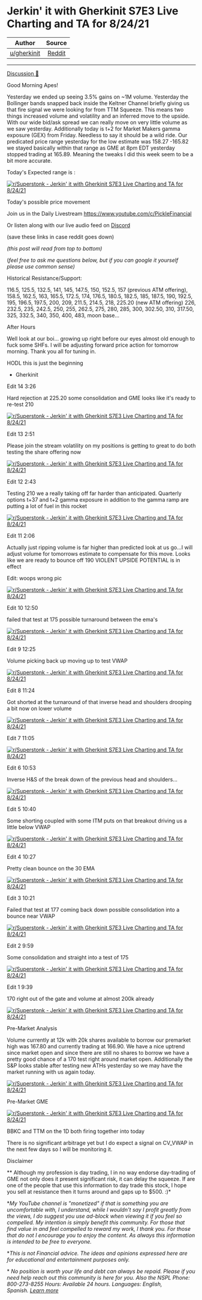 Jerkin' it with Gherkinit S7E3 Live Charting and TA for 8/24/21
===============================================================

| Author       | Source       | 
| :-------------: |:-------------:|
|  [u/gherkinit](https://www.reddit.com/user/gherkinit/) | [Reddit](https://www.reddit.com/r/Superstonk/comments/pamhl4/jerkin_it_with_gherkinit_s7e3_live_charting_and/) | 

---

[Discussion 🦍](https://www.reddit.com/r/Superstonk/search?q=flair_name%3A%22Discussion%20%F0%9F%A6%8D%22&restrict_sr=1)

Good Morning Apes!

Yesterday we ended up seeing 3.5% gains on ~1M volume. Yesterday the Bollinger bands snapped back inside the Keltner Channel briefly giving us that fire signal we were looking for from TTM Squeeze. This means two things increased volume and volatility and an inferred move to the upside. With our wide bid/ask spread we can really move on very little volume as we saw yesterday. Additionally today is t+2 for Market Makers gamma exposure (GEX) from Friday. Needless to say it should be a wild ride. Our predicated price range yesterday for the low estimate was 158.27 -165.82 we stayed basically within that range as GME at 8pm EDT yesterday stopped trading at 165.89. Meaning the tweaks I did this week seem to be a bit more accurate.

Today's Expected range is :

[![r/Superstonk - Jerkin' it with Gherkinit S7E3 Live Charting and TA for 8/24/21](https://preview.redd.it/qvacoevhuaj71.png?width=2456&format=png&auto=webp&s=221819c9671cb6a94838ced833a67c17fe0446bf)](https://preview.redd.it/qvacoevhuaj71.png?width=2456&format=png&auto=webp&s=221819c9671cb6a94838ced833a67c17fe0446bf)

Today's possible price movement

Join us in the Daily Livestream <https://www.youtube.com/c/PickleFinancial>

Or listen along with our live audio feed on [Discord](https://discord.gg/HbqnUVsSrH)

(save these links in case reddit goes down)

*(this post will read from top to bottom)*

(*feel free to ask me questions below, but if you can google it yourself please use common sense)*

Historical Resistance/Support:

116.5, 125.5, 132.5, 141, 145, 147.5, 150, 152.5, 157 (previous ATM offering), 158.5, 162.5, 163, 165.5, 172.5, 174, 176.5, 180.5, 182.5, 185, 187.5, 190, 192.5, 195, 196.5, 197.5, 200, 209, 211.5, 214.5, 218, 225.20 (new ATM offering) 226, 232.5, 235, 242.5, 250, 255, 262.5, 275, 280, 285, 300, 302.50, 310, 317.50, 325, 332.5, 340, 350, 400, 483, moon base...

After Hours

Well look at our boi... growing up right before our eyes almost old enough to fuck some SHFs. I will be adjusting forward price action for tomorrow morning. Thank you all for tuning in.

HODL this is just the beginning

- Gherkinit

Edit 14 3:26

Hard rejection at 225.20 some consolidation and GME looks like it's ready to re-test 210

[![r/Superstonk - Jerkin' it with Gherkinit S7E3 Live Charting and TA for 8/24/21](https://preview.redd.it/yspcr5lcxcj71.png?width=1612&format=png&auto=webp&s=c9db26a1d3d3338466772340cdc879e1ccb8e643)](https://preview.redd.it/yspcr5lcxcj71.png?width=1612&format=png&auto=webp&s=c9db26a1d3d3338466772340cdc879e1ccb8e643)

Edit 13 2:51

Please join the stream volatility on my positions is getting to great to do both testing the share offering now

[![r/Superstonk - Jerkin' it with Gherkinit S7E3 Live Charting and TA for 8/24/21](https://preview.redd.it/vmxrp5a8rcj71.png?width=1596&format=png&auto=webp&s=76a8859205c124f308216b51887e4efa6fe00318)](https://preview.redd.it/vmxrp5a8rcj71.png?width=1596&format=png&auto=webp&s=76a8859205c124f308216b51887e4efa6fe00318)

Edit 12 2:43

Testing 210 we a really taking off far harder than anticipated. Quarterly options t+37 and t+2 gamma exposure in addition to the gamma ramp are putting a lot of fuel in this rocket

[![r/Superstonk - Jerkin' it with Gherkinit S7E3 Live Charting and TA for 8/24/21](https://preview.redd.it/7kg7dsjypcj71.png?width=1607&format=png&auto=webp&s=3e116b98594227219899719bee498f09a5560a10)](https://preview.redd.it/7kg7dsjypcj71.png?width=1607&format=png&auto=webp&s=3e116b98594227219899719bee498f09a5560a10)

Edit 11 2:06

Actually just ripping volume is far higher than predicted look at us go...I will adjust volume for tomorrows estimate to compensate for this move. Looks like we are ready to bounce off 190 VIOLENT UPSIDE POTENTIAL is in effect

Edit: woops wrong pic

[![r/Superstonk - Jerkin' it with Gherkinit S7E3 Live Charting and TA for 8/24/21](https://preview.redd.it/0db5sphyjcj71.png?width=1609&format=png&auto=webp&s=de88cd31b46707138d57424ffa0ec92d1881c641)](https://preview.redd.it/0db5sphyjcj71.png?width=1609&format=png&auto=webp&s=de88cd31b46707138d57424ffa0ec92d1881c641)

Edit 10 12:50

failed that test at 175 possible turnaround between the ema's

[![r/Superstonk - Jerkin' it with Gherkinit S7E3 Live Charting and TA for 8/24/21](https://preview.redd.it/ywu0762a5cj71.png?width=1627&format=png&auto=webp&s=35b4234507f7bac957e2cb3ae28247e0f53a0820)](https://preview.redd.it/ywu0762a5cj71.png?width=1627&format=png&auto=webp&s=35b4234507f7bac957e2cb3ae28247e0f53a0820)

Edit 9 12:25

Volume picking back up moving up to test VWAP

[![r/Superstonk - Jerkin' it with Gherkinit S7E3 Live Charting and TA for 8/24/21](https://preview.redd.it/4pnlqcj21cj71.png?width=1624&format=png&auto=webp&s=8bfa08143a7506dbd5017fea1d9a460c3c6c366b)](https://preview.redd.it/4pnlqcj21cj71.png?width=1624&format=png&auto=webp&s=8bfa08143a7506dbd5017fea1d9a460c3c6c366b)

Edit 8 11:24

Got shorted at the turnaround of that inverse head and shoulders drooping a bit now on lower volume

[![r/Superstonk - Jerkin' it with Gherkinit S7E3 Live Charting and TA for 8/24/21](https://preview.redd.it/l5bkmiebqbj71.png?width=1630&format=png&auto=webp&s=5c107a6585b124ba302497715869a0bb5c6591f6)](https://preview.redd.it/l5bkmiebqbj71.png?width=1630&format=png&auto=webp&s=5c107a6585b124ba302497715869a0bb5c6591f6)

Edit 7 11:05

[![r/Superstonk - Jerkin' it with Gherkinit S7E3 Live Charting and TA for 8/24/21](https://preview.redd.it/5jmb6ctrmbj71.png?width=1624&format=png&auto=webp&s=cc8ca004910e9de105a09060058c15001dbafa44)](https://preview.redd.it/5jmb6ctrmbj71.png?width=1624&format=png&auto=webp&s=cc8ca004910e9de105a09060058c15001dbafa44)

Edit 6 10:53

Inverse H&S of the break down of the previous head and shoulders...

[![r/Superstonk - Jerkin' it with Gherkinit S7E3 Live Charting and TA for 8/24/21](https://preview.redd.it/3w9ljbaokbj71.png?width=1623&format=png&auto=webp&s=19d28a7c7511f71944bdc1db28ae690d12ed6751)](https://preview.redd.it/3w9ljbaokbj71.png?width=1623&format=png&auto=webp&s=19d28a7c7511f71944bdc1db28ae690d12ed6751)

Edit 5 10:40

Some shorting coupled with some ITM puts on that breakout driving us a little below VWAP

[![r/Superstonk - Jerkin' it with Gherkinit S7E3 Live Charting and TA for 8/24/21](https://preview.redd.it/4dcoc6kcibj71.png?width=1637&format=png&auto=webp&s=e5c12eae4a29758ccc128f100e0cd49195f754b7)](https://preview.redd.it/4dcoc6kcibj71.png?width=1637&format=png&auto=webp&s=e5c12eae4a29758ccc128f100e0cd49195f754b7)

Edit 4 10:27

Pretty clean bounce on the 30 EMA

[![r/Superstonk - Jerkin' it with Gherkinit S7E3 Live Charting and TA for 8/24/21](https://preview.redd.it/cwedp4d4gbj71.png?width=1628&format=png&auto=webp&s=ed8e2856b1d88d5a6f1933cab13bd02f01ba8764)](https://preview.redd.it/cwedp4d4gbj71.png?width=1628&format=png&auto=webp&s=ed8e2856b1d88d5a6f1933cab13bd02f01ba8764)

Edit 3 10:21

Failed that test at 177 coming back down possible consolidation into a bounce near VWAP

[![r/Superstonk - Jerkin' it with Gherkinit S7E3 Live Charting and TA for 8/24/21](https://preview.redd.it/epoikly0fbj71.png?width=1640&format=png&auto=webp&s=462b8639a32a073ab6845196a10f672832b35089)](https://preview.redd.it/epoikly0fbj71.png?width=1640&format=png&auto=webp&s=462b8639a32a073ab6845196a10f672832b35089)

Edit 2 9:59

Some consolidation and straight into a test of 175

[![r/Superstonk - Jerkin' it with Gherkinit S7E3 Live Charting and TA for 8/24/21](https://preview.redd.it/94129on1bbj71.png?width=1632&format=png&auto=webp&s=366a23f563c845aaa4c24c61c0f268fd00c741c2)](https://preview.redd.it/94129on1bbj71.png?width=1632&format=png&auto=webp&s=366a23f563c845aaa4c24c61c0f268fd00c741c2)

Edit 1 9:39

170 right out of the gate and volume at almost 200k already

[![r/Superstonk - Jerkin' it with Gherkinit S7E3 Live Charting and TA for 8/24/21](https://preview.redd.it/ja2yotch7bj71.png?width=1629&format=png&auto=webp&s=bc0af9966a6a6f9f02adce32d92fb8dbb9911249)](https://preview.redd.it/ja2yotch7bj71.png?width=1629&format=png&auto=webp&s=bc0af9966a6a6f9f02adce32d92fb8dbb9911249)

Pre-Market Analysis

Volume currently at 12k with 20k shares available to borrow our premarket high was 167.80 and currently trading at 166.90. We have a nice uptrend since market open and since there are still no shares to borrow we have a pretty good chance of a 170 test right around market open. Additionally the S&P looks stable after testing new ATHs yesterday so we may have the market running with us again today.

[![r/Superstonk - Jerkin' it with Gherkinit S7E3 Live Charting and TA for 8/24/21](https://preview.redd.it/9zus9wkuvaj71.png?width=1629&format=png&auto=webp&s=8341b1363b63b736aad934267a84e914718f6189)](https://preview.redd.it/9zus9wkuvaj71.png?width=1629&format=png&auto=webp&s=8341b1363b63b736aad934267a84e914718f6189)

Pre-Market GME

[![r/Superstonk - Jerkin' it with Gherkinit S7E3 Live Charting and TA for 8/24/21](https://preview.redd.it/pcmlgc12waj71.png?width=2450&format=png&auto=webp&s=f8f4e481ff87b15311f8faa6cd3869af8580a46c)](https://preview.redd.it/pcmlgc12waj71.png?width=2450&format=png&auto=webp&s=f8f4e481ff87b15311f8faa6cd3869af8580a46c)

BBKC and TTM on the 1D both firing together into today

There is no significant arbitrage yet but I do expect a signal on CV_VWAP in the next few days so I will be monitoring it.

Disclaimer

** Although my profession is day trading, I in no way endorse day-trading of GME not only does it present significant risk, it can delay the squeeze. If are one of the people that use this information to day trade this stock, I hope you sell at resistance then it turns around and gaps up to $500. :)*

**My YouTube channel is "monetized" if that is something you are uncomfortable with, I understand, while I wouldn't say I profit greatly from the views, I do suggest you use ad-block when viewing it if you feel so compelled.* *My intention is simply benefit this community. For those that find value in and feel compelled to reward my work, I thank you. For those that do not I encourage you to enjoy the content. As always this information is intended to be free to everyone.*

**This is not Financial advice. The ideas and opinions expressed here are for educational and entertainment purposes only.*

* *No position is worth your life and debt can always be repaid. Please if you need help reach out this community is here for you. Also the NSPL Phone: 800-273-8255 Hours: Available 24 hours. Languages: English, Spanish.* [*Learn more*](https://suicidepreventionlifeline.org/)
